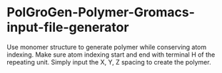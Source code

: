 # PolGroGen-Polymer-Gromacs-input-file-generator
Use monomer structure to generate polymer while conserving atom indexing. Make sure atom indexing start and end with terminal H of the repeating unit. Simply input the X, Y, Z spacing to create the polymer.
